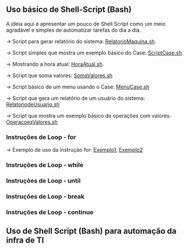 ## Uso básico de Shell-Script (Bash)
A ideia aqui é apresentar um pouco de Shell Script como um meio agradável e simples de automatizar tarefas do dia a dia.


-> Script para gerar relatório do sistema: [RelatorioMaquina.sh](https://github.com/amaurybsouza/Shell-Script/blob/master/CursoShellScript/ScriptsAmaury/RelatorioMaquina.sh).

-> Script simples que mostra um exemplo básico do Case: [ScriptCase.sh](https://github.com/amaurybsouza/Shell-Script/blob/master/CursoShellScript/ScriptsAmaury/ScriptCase.sh).

-> Mostrando a hora atual: [HoraAtual.sh](https://github.com/amaurybsouza/Shell-Script/blob/master/CursoShellScript/ScriptsAmaury/HoraAtual.sh).

-> Script que soma valores: [SomaValores.sh](https://github.com/amaurybsouza/Shell-Script/blob/master/CursoShellScript/ScriptsAmaury/SomaValores.sh)

-> Script básico de um menu usando o Case: [MenuCase.sh](https://github.com/amaurybsouza/Shell-Script/blob/master/CursoShellScript/ScriptsAmaury/MenuCase.sh)

-> Script que gera um relatório de um usuário do sistema: [RelatoriodeUsuario.sh](https://github.com/amaurybsouza/Shell-Script/blob/master/CursoShellScript/ScriptsAmaury/RelatoriodeUsuario.sh)

-> Script que mostra um exemplo básico de operações com valores: [OperacoesValores.sh](https://github.com/amaurybsouza/Shell-Script/blob/master/CursoShellScript/ScriptsAmaury/OperacoesValores.sh)

### Instruções de Loop - for

-> Exemplo de uso da instrução for: [Exemplo1](https://github.com/amaurybsouza/Shell-Script/blob/master/CursoShellScript/ScriptsAmaury/InstrucoesLoop.txt), [Exemplo2](https://github.com/amaurybsouza/Shell-Script/blob/master/CursoShellScript/ScriptsAmaury/InstrucoesLoop2.sh)

### Instruções de Loop - while

### Instruções de Loop - until

### Instruções de Loop - break

### Instruções de Loop - continue

## Uso de Shell Script (Bash) para automação da infra de TI


